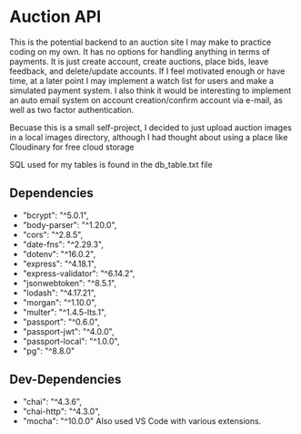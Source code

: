 # Auction API
This is the potential backend to an auction site I may make to practice coding on my own.  It has no options for handling anything in terms of payments. It is just create account, create auctions, place bids, leave feedback, and delete/update accounts.  If I feel motivated enough or have time, at a later point I may implement a watch list for users and make a simulated payment system.  I also think it would be interesting to implement an auto email system on account creation/confirm account via e-mail, as well as two factor authentication.

Becuase this is a small self-project, I decided to just upload auction images in a local images directory, although I had thought about using a place like Cloudinary for free cloud storage

SQL used for my tables is found in the db_table.txt file

## Dependencies

- "bcrypt": "^5.0.1",
- "body-parser": "^1.20.0",
- "cors": "^2.8.5",
- "date-fns": "^2.29.3",
- "dotenv": "^16.0.2",
- "express": "^4.18.1",
- "express-validator": "^6.14.2",
- "jsonwebtoken": "^8.5.1",
- "lodash": "^4.17.21",
- "morgan": "^1.10.0",
- "multer": "^1.4.5-lts.1",
- "passport": "^0.6.0",
- "passport-jwt": "^4.0.0",
- "passport-local": "^1.0.0",
- "pg": "^8.8.0"

## Dev-Dependencies
- "chai": "^4.3.6",
- "chai-http": "^4.3.0",
- "mocha": "^10.0.0"
Also used VS Code with various extensions.